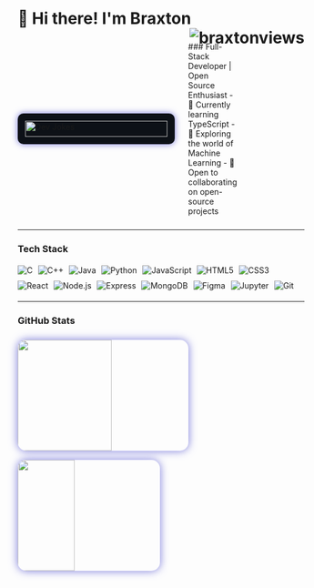 # 👋 Hi there! I'm Braxton <img src="https://komarev.com/ghpvc/?username=call493&label=Profile%20views&color=7A7ADB&style=flat" alt="braxtonviews" align="right"/>

<!-- Joke on the left with intro text on right -->
<div style="display: flex; gap: 1.5rem; align-items: center; margin: 1.5rem 0;">
  <!-- Joke Container -->
  <div style="flex: 1; min-width: 250px; background: #0D1117; padding: 0.8rem; border-radius: 10px; box-shadow: 0 0 12px #7A7ADB;">
    <img src="https://readme-jokes.vercel.app/api?theme=onedark&hideBorder&qColor=%237A7ADB&aColor=%237A7ADB&bgColor=%230d1117" alt="Dev Jokes" style="height: 28px; width: 100%;"/>
  </div>
  
  <!-- Intro Text -->
  <div style="flex: 1;">
    ### Full-Stack Developer | Open Source Enthusiast
    - 🔭 Currently learning TypeScript
    - 🧠 Exploring the world of Machine Learning
    - 🤝 Open to collaborating on open-source projects
  </div>
</div>

---

### Tech Stack

<div style="display: flex; flex-wrap: wrap; gap: 0.6rem; margin: 1.2rem 0;">
  <img src="https://img.shields.io/badge/C-A8B9CC?style=for-the-badge&logo=c&logoColor=black" alt="C"/>
  <img src="https://img.shields.io/badge/C++-00599C?style=for-the-badge&logo=c%2B%2B&logoColor=white" alt="C++"/>
  <img src="https://img.shields.io/badge/Java-007396?style=for-the-badge&logo=java&logoColor=white" alt="Java"/>
  <img src="https://img.shields.io/badge/Python-3776AB?style=for-the-badge&logo=python&logoColor=white" alt="Python"/>
  <img src="https://img.shields.io/badge/JavaScript-F7DF1E?style=for-the-badge&logo=javascript&logoColor=black" alt="JavaScript"/>
  <img src="https://img.shields.io/badge/HTML5-E34F26?style=for-the-badge&logo=html5&logoColor=white" alt="HTML5"/>
  <img src="https://img.shields.io/badge/CSS3-1572B6?style=for-the-badge&logo=css3&logoColor=white" alt="CSS3"/>
  <img src="https://img.shields.io/badge/React-61DAFB?style=for-the-badge&logo=react&logoColor=black" alt="React"/>
  <img src="https://img.shields.io/badge/Node.js-339933?style=for-the-badge&logo=nodedotjs&logoColor=white" alt="Node.js"/>
  <img src="https://img.shields.io/badge/Express-000000?style=for-the-badge&logo=express&logoColor=white" alt="Express"/>
  <img src="https://img.shields.io/badge/MongoDB-47A248?style=for-the-badge&logo=mongodb&logoColor=white" alt="MongoDB"/>
  <img src="https://img.shields.io/badge/Figma-F24E1E?style=for-the-badge&logo=figma&logoColor=white" alt="Figma"/>
  <img src="https://img.shields.io/badge/Jupyter-F37626?style=for-the-badge&logo=jupyter&logoColor=white" alt="Jupyter"/>
  <img src="https://img.shields.io/badge/Git-F05032?style=for-the-badge&logo=git&logoColor=white" alt="Git"/>
</div>

---
### GitHub Stats

<div style="display: flex; flex-wrap: wrap; justify-content: space-between; gap: 1rem; margin: 1.5rem 0; align-items: stretch;">
  <!-- GitHub Streak -->
  <img src="https://github-readme-streak-stats.herokuapp.com?user=call493&theme=radical&background=0D1117&ring=7A7ADB&currStreakNum=7A7ADB&sideLabels=7A7ADB&sideNums=7A7ADB&dates=7A7ADB&fire=7A7ADB" style="box-shadow: 0 0 15px #7A7ADB; border-radius: 15px; width: 55%; min-width: 300px; height: 195px; object-fit: cover;"/>
  
  <!-- Language Stats -->
  <img src="https://github-readme-stats.vercel.app/api/top-langs/?username=call493&layout=compact&theme=radical&bg_color=0D1117&title_color=7A7ADB&text_color=FFFFFF&hide_border=true" style="box-shadow: 0 0 15px #7A7ADB; border-radius: 15px; width: 40%; min-width: 250px; height: 195px;"/>
</div>
